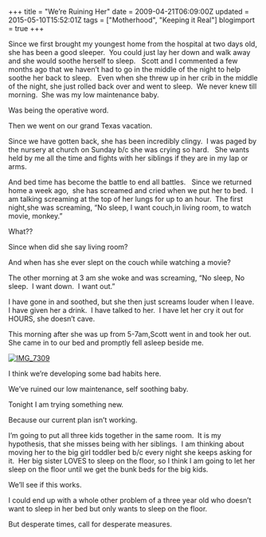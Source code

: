 +++
title = "We’re Ruining Her"
date = 2009-04-21T06:09:00Z
updated = 2015-05-10T15:52:01Z
tags = ["Motherhood", "Keeping it Real"]
blogimport = true 
+++

Since we first brought my youngest home from the hospital at two days old, she has been a good sleeper.&#160; You could just lay her down and walk away and she would soothe herself to sleep.&#160;&#160; Scott and I commented a few months ago that we haven’t had to go in the middle of the night to help soothe her back to sleep.&#160;&#160; Even when she threw up in her crib in the middle of the night, she just rolled back over and went to sleep.&#160; We never knew till morning.&#160; She was my low maintenance baby.

Was being the operative word.&#160; 

Then we went on our grand Texas vacation.

Since we have gotten back, she has been incredibly clingy.&#160; I was paged by the nursery at church on Sunday b/c she was crying so hard.&#160;&#160; She wants held by me all the time and fights with her siblings if they are in my lap or arms.&#160; 

And bed time has become the battle to end all battles.&#160;&#160; Since we returned home a week ago,&#160; she has screamed and cried when we put her to bed.&#160; I am talking screaming at the top of her lungs for up to an hour.&#160; The first night,she was screaming, “No sleep, I want couch,in living room, to watch movie, monkey.”&#160; 

What??&#160; 

Since when did she say living room? 

And when has she ever slept on the couch while watching a movie? 

The other morning at 3 am she woke and was screaming, “No sleep, No sleep.&#160; I want down.&#160; I want out.”&#160; 

I have gone in and soothed, but she then just screams louder when I leave.&#160; I have given her a drink.&#160; I have talked to her.&#160; I have let her cry it out for HOURS, she doesn’t cave.&#160; 

This morning after she was up from 5-7am,Scott went in and took her out.&#160; She came in to our bed and promptly fell asleep beside me. 

[![IMG_7309](https://latc.s3.amazonaws.com/wp-content/uploads/2009/04/img-7309-thumb.jpg "IMG_7309")](https://latc.s3.amazonaws.com/wp-content/uploads/2009/04/img-7309.jpg)

I think we’re developing some bad habits here.

We’ve ruined our low maintenance, self soothing baby.

Tonight I am trying something new.&#160; 

Because our current plan isn’t working.&#160; 

I’m going to put all three kids together in the same room.&#160; It is my hypothesis, that she misses being with her siblings.&#160; I am thinking about moving her to the big girl toddler bed b/c every night she keeps asking for it.&#160; Her big sister LOVES to sleep on the floor, so I think I am going to let her sleep on the floor until we get the bunk beds for the big kids.&#160; 

We’ll see if this works. 

I could end up with a whole other problem of a three year old who doesn’t want to sleep in her bed but only wants to sleep on the floor.&#160; 

But desperate times, call for desperate measures.&#160; 
